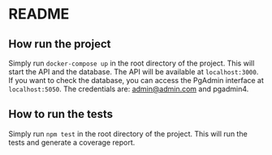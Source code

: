 # README

## How run the project
Simply run `docker-compose up` in the root directory of the project. This will start the API and the database. The API will be available at `localhost:3000`. If you want to check the database, you can access the PgAdmin interface at `localhost:5050`. The credentials are: admin@admin.com and pgadmin4.

## How to run the tests
Simply run `npm test` in the root directory of the project. This will run the tests and generate a coverage report.